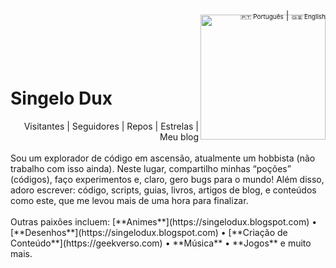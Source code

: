 <div align="right">
  <a href="https://github.com/SingeloDux" style="font-size: 10px; text-decoration: none;">🇵🇹 Português</a> | 
  <a href="https://github.com/SingeloDux/readme_en" style="font-size: 10px; text-decoration: none;">🇬🇧 English</a>
</div>
<img align="right" width="200px" style="margin-top:-10px" src="https://i.imgur.com/QhN9tAc.png">
</br></br></br></br>
<h1 align="left">Singelo Dux </h1>
<div align="right">
Visitantes | Seguidores | Repos | Estrelas | Meu blog 
</div>
</br>
Sou um explorador de código em ascensão, atualmente um hobbista (não trabalho com isso ainda). Neste lugar, compartilho minhas “poções” (códigos), faço experimentos e, claro, gero bugs para o mundo! Além disso, adoro escrever: código, scripts, guias, livros, artigos de blog, e conteúdos como este, que me levou mais de uma hora para finalizar.
</br></br>
Outras paixões incluem: [**Animes**](https://singelodux.blogspot.com) • [**Desenhos**](https://singelodux.blogspot.com) • [**Criação de Conteúdo**](https://geekverso.com) • **Música** • **Jogos** e muito mais.

<!--
**SingeloDux/singelodux** is a ✨ _special_ ✨ repository because its `README.md` (this file) appears on your GitHub profile.

Here are some ideas to get you started:

- 🔭 I’m currently working on ...
- 🌱 I’m currently learning ...
- 👯 I’m looking to collaborate on ...
- 🤔 I’m looking for help with ...
- 💬 Ask me about ...
- 📫 How to reach me: ...
- 😄 Pronouns: ...
- ⚡ Fun fact: ...
-->
